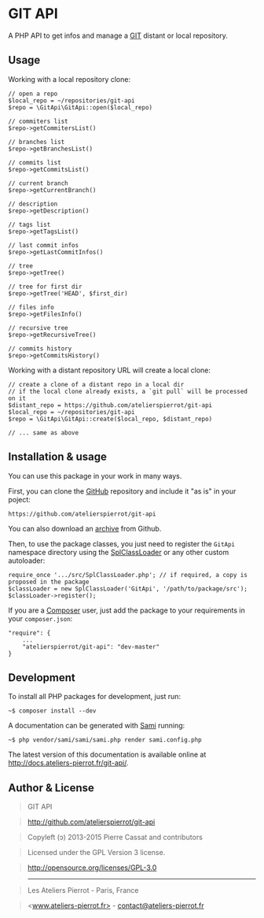 GIT API
=======

A PHP API to get infos and manage a [GIT](http://git-scm.com/) distant or local repository.


## Usage

Working with a local repository clone:

    // open a repo
    $local_repo = ~/repositories/git-api
    $repo = \GitApi\GitApi::open($local_repo)

    // commiters list
    $repo->getCommitersList()

    // branches list
    $repo->getBranchesList()

    // commits list
    $repo->getCommitsList()

    // current branch
    $repo->getCurrentBranch()

    // description
    $repo->getDescription()

    // tags list
    $repo->getTagsList()

    // last commit infos
    $repo->getLastCommitInfos()

    // tree
    $repo->getTree()

    // tree for first dir
    $repo->getTree('HEAD', $first_dir)

    // files info
    $repo->getFilesInfo()

    // recursive tree
    $repo->getRecursiveTree()

    // commits history
    $repo->getCommitsHistory()

Working with a distant repository URL will create a local clone:

    // create a clone of a distant repo in a local dir
    // if the local clone already exists, a `git pull` will be processed on it
    $distant_repo = https://github.com/atelierspierrot/git-api
    $local_repo = ~/repositories/git-api
    $repo = \GitApi\GitApi::create($local_repo, $distant_repo)
    
    // ... same as above


## Installation & usage

You can use this package in your work in many ways.

First, you can clone the [GitHub](https://github.com/atelierspierrot/git-api) repository
and include it "as is" in your poject:

    https://github.com/atelierspierrot/git-api

You can also download an [archive](https://github.com/atelierspierrot/git-api/downloads)
from Github.

Then, to use the package classes, you just need to register the `GitApi` namespace directory
using the [SplClassLoader](https://gist.github.com/jwage/221634) or any other custom autoloader:

    require_once '.../src/SplClassLoader.php'; // if required, a copy is proposed in the package
    $classLoader = new SplClassLoader('GitApi', '/path/to/package/src');
    $classLoader->register();

If you are a [Composer](http://getcomposer.org/) user, just add the package to your requirements
in your `composer.json`:

    "require": {
        ...
        "atelierspierrot/git-api": "dev-master"
    }


## Development

To install all PHP packages for development, just run:

    ~$ composer install --dev

A documentation can be generated with [Sami](https://github.com/fabpot/Sami) running:

    ~$ php vendor/sami/sami/sami.php render sami.config.php

The latest version of this documentation is available online at <http://docs.ateliers-pierrot.fr/git-api/>.


## Author & License

>    GIT API

>    http://github.com/atelierspierrot/git-api

>    Copyleft (ↄ) 2013-2015 Pierre Cassat and contributors

>    Licensed under the GPL Version 3 license.

>    http://opensource.org/licenses/GPL-3.0

>    ----

>    Les Ateliers Pierrot - Paris, France

>    <www.ateliers-pierrot.fr> - <contact@ateliers-pierrot.fr>


